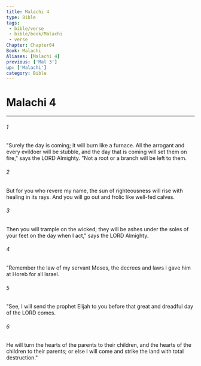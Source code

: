 ```yaml
---
title: Malachi 4
type: Bible
tags:
 - bible/verse
 - bible/book/Malachi
 - verse
Chapter: Chapter04
Book: Malachi
Aliases: [Malachi 4]
previous: ['Mal 3']
up: ['Malachi']
category: Bible
---
```

# Malachi 4

***


###### 1 
"Surely the day is coming; it will burn like a furnace. All the arrogant and every evildoer will be stubble, and the day that is coming will set them on fire," says the LORD Almighty. "Not a root or a branch will be left to them. 

###### 2 
But for you who revere my name, the sun of righteousness will rise with healing in its rays. And you will go out and frolic like well-fed calves. 

###### 3 
Then you will trample on the wicked; they will be ashes under the soles of your feet on the day when I act," says the LORD Almighty. 

###### 4 
"Remember the law of my servant Moses, the decrees and laws I gave him at Horeb for all Israel. 

###### 5 
"See, I will send the prophet Elijah to you before that great and dreadful day of the LORD comes. 

###### 6 
He will turn the hearts of the parents to their children, and the hearts of the children to their parents; or else I will come and strike the land with total destruction." 

